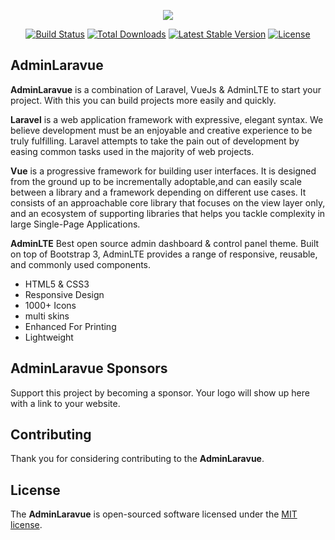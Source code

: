 <p align="center"><img src="https://laravel.com/assets/img/components/logo-laravel.svg"></p>

<p align="center">
<a href="https://travis-ci.org/laravel/framework"><img src="https://travis-ci.org/laravel/framework.svg" alt="Build Status"></a>
<a href="https://packagist.org/packages/laravel/framework"><img src="https://poser.pugx.org/laravel/framework/d/total.svg" alt="Total Downloads"></a>
<a href="https://packagist.org/packages/laravel/framework"><img src="https://poser.pugx.org/laravel/framework/v/stable.svg" alt="Latest Stable Version"></a>
<a href="https://packagist.org/packages/laravel/framework"><img src="https://poser.pugx.org/laravel/framework/license.svg" alt="License"></a>
</p>

## AdminLaravue
<b>AdminLaravue</b> is a combination of Laravel, VueJs & AdminLTE to start your project. With this you can build projects more easily and quickly.

<b>Laravel</b> is a web application framework with expressive, elegant syntax. We believe development must be an enjoyable and creative experience to be truly fulfilling. Laravel attempts to take the pain out of development by easing common tasks used in the majority of web projects.

<b>Vue</b> is a progressive framework for building user interfaces. It is designed from the ground up to be incrementally adoptable,and can easily scale between a library and a framework depending on different use cases. It consists of an approachable core library that focuses on the view layer only, and an ecosystem of supporting libraries that helps you tackle complexity in large Single-Page Applications.

<b>AdminLTE</b>
Best open source admin dashboard & control panel theme. Built on top of Bootstrap 3, AdminLTE provides a range of responsive, reusable, and commonly used components.
- HTML5 & CSS3
- Responsive Design
- 1000+ Icons
- multi skins
- Enhanced For Printing
- Lightweight


## AdminLaravue Sponsors

Support this project by becoming a sponsor. Your logo will show up here with a link to your website.

## Contributing

Thank you for considering contributing to the <b>AdminLaravue</b>.

## License

The <b>AdminLaravue</b> is open-sourced software licensed under the [MIT license](https://opensource.org/licenses/MIT).
